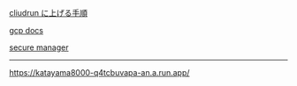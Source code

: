 [cliudrun に上げる手順](https://qiita.com/riku-shiru/items/d3f7dda5a5e87c4b26e9)

[gcp docs](https://cloud.google.com/endpoints/docs/openapi/enable-api?hl=ja#gcloud)

[secure manager](https://www.youtube.com/watch?v=JIE89dneaGo)

---

https://katayama8000-q4tcbuvapa-an.a.run.app/
